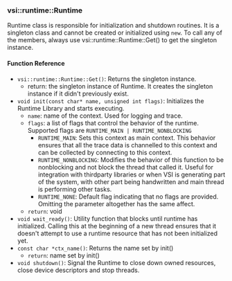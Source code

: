 ### vsi::runtime::Runtime

Runtime class is responsible for initialization and shutdown routines. It is a singleton class and cannot be created or initialized using `new`. To call any of the members, always use vsi::runtime::Runtime::Get() to get the singleton instance.

#### Function Reference
- `vsi::runtime::Runtime::Get()`: Returns the singleton instance.
	- return: the singleton instance of Runtime. It creates the singleton instance if it didn't previously exist.
- `void init(const char* name, unsigned int flags)`: Initializes the Runtime Library and starts executing.
	- `name`: name of the context. Used for logging and trace.
	- `flags`: a list of flags that control the behavior of the runtime. Supported flags are `RUNTIME_MAIN | RUNTIME_NONBLOCKING`
		- `RUNTIME_MAIN`: Sets this context as main context. This behavior ensures that all the trace data is channelled to this context and can be collected by connecting to this context.
		- `RUNTIME_NONBLOCKING`: Modifies the behavior of this function to be nonblocking and not block the thread that called it. Useful for integration with thirdparty libraries or when VSI is generating part of the system, with other part being handwritten and main thread is performing other tasks.
		- `RUNTIME_NONE`: Default flag indicating that no flags are provided. Omitting the parameter altogether has the same affect.
	- `return`: void
- `void wait_ready()`: Utility function that blocks until runtime has initialized. Calling this at the beginning of a new thread ensures that it doesn't attempt to use a runtime resource that has not been initialized yet.
- `const char *ctx_name()`: Returns the name set by init()
	- `return`: name set by init()
- `void shutdown()`: Signal the Runtime to close down owned resources, close device descriptors and stop threads.
